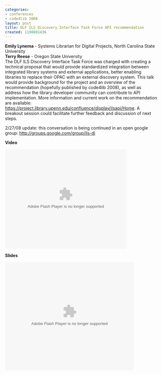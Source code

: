 ```yaml
---
categories:
- conferences
- code4lib 2008
layout: post
title: DLF ILS Discovery Interface Task Force API recommendation
created: 1198801436
---
```

<b>Emily Lynema</b> - Systems Librarian for Digital Projects, North Carolina State University<br /><b>Terry Reese</b> - Oregon State University
<br />
The DLF ILS Discovery Interface Task Force was charged with creating a technical proposal that would provide standardized integration between integrated library systems and external applications, better enabling libraries to replace their OPAC with an external discovery system. This talk would provide background for the project and an overview of the recommendation (hopefully published by code4lib 2008), as well as address how the library developer community can contribute to API implementation. More information and current work on the recommendation are available: https://project.library.upenn.edu/confluence/display/ilsapi/Home. A breakout session could facilitate further feedback and discussion of next steps.

2/27/08 update: this conversation is being continued in an open google group: <a href="http://groups.google.com/group/ils-di">http://groups.google.com/group/ils-di</a>

<b>Video</b>

<embed id="VideoPlayback" style="width:400px;height:326px" flashvars="" src="http://video.google.com/googleplayer.swf?docid=-123668668194232916&hl=en" type="application/x-shockwave-flash"> </embed>

<b>Slides</b>

<div style="width:425px;text-align:left" id="__ss_295549"><object style="margin:0px" width="425" height="355"><param name="movie" value="http://static.slideshare.net/swf/ssplayer2.swf?doc=dlf-ils-discovery-interface-task-force-api-recommendation-1204829854257810-4"/><param name="allowFullScreen" value="true"/><param name="allowScriptAccess" value="always"/><embed src="http://static.slideshare.net/swf/ssplayer2.swf?doc=dlf-ils-discovery-interface-task-force-api-recommendation-1204829854257810-4" type="application/x-shockwave-flash" allowscriptaccess="always" allowfullscreen="true" width="425" height="355"></embed></object></div>
